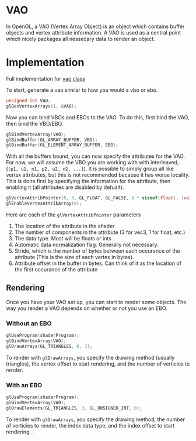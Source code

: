 # VAO

In OpenGL, a VAO (Vertex Array Object) is an object which contains buffer objects and vertex attribute information.
A VAO is used as a central point which nicely packages all nessecary data to render an object. 

# Implementation

Full implementation for [vao class](../examples/src/vao.cpp)

To start, generate a vao similar to how you would a vbo or ebo.

```c++
unsigned int VAO;
glGenVertexArrays(1, &VAO);
```

Now you can bind VBOs and EBOs to the VAO. 
To do this, first bind the VAO, then bind the VBO/EBO.

```c++
glBindVertexArray(VAO);
glBindBuffer(GL_ARRAY_BUFFER, VBO);
glBindBuffer(GL_ELEMENT_ARRAY_BUFFER, EBO);
```

With all the buffers bound, you can now specify the attributes for the VAO. 
For now, we will assume the VBO you are working with with interleaved, (`[p1, u1, n1, p2, u2, n2, ...]`).
It is possible to simply group all like vertex attributes, but this is not recommended because it has worse locality. 
This is done first by specifying the information for the attribute, then enabling it (all attributes are disabled by defualt).

```c++
glVertexAttribPointer(0, 3, GL_FLOAT, GL_FALSE, 3 * sizeof(float), (void*)0);
glEnableVertexAttribArray(0);  
```

Here are each of the `glVertexAttribPointer` parameters

1. The location of the attribute in the shader
2. The number of components in the attribute (3 for vec3, 1 for float, etc.)
3. The data type. Most will be floats or ints
4. Automatic data normalization flag. Generally not necessary.
5. Stride, which is the number of bytes between each occurance of the attribute (This is the size of each vertex in bytes).
6. Attribute offset in the buffer in bytes. Can think of it as the location of the first occurance of the attribute


## Rendering

Once you have your VAO set up, you can start to render some objects.
The way you render a VAO depends on whether or not you use an EBO.

### Without an EBO

```c++
glUseProgram(shaderProgram);
glBindVertexArray(VAO);
glDrawArrays(GL_TRIANGLES, 0, 3);
```

To render with `glDrawArrays`, you specify the drawing method (usually triangles), the vertex offset to start rendering, and the number of verticies to render. 

### With an EBO

```c++
glUseProgram(shaderProgram);
glBindVertexArray(VAO);
glDrawElements(GL_TRIANGLES, 3, GL_UNSIGNED_INT, 0);
```

To render with `glDrawArrays`, you specify the drawing method, the number of verticies to render, the index data type, and the index offset to start rendering. . 